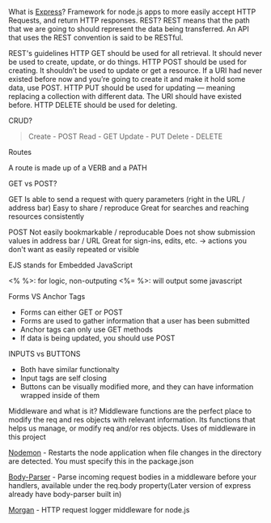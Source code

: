 What is [Express](https://expressjs.com/en/api.html#express)?
Framework for node.js apps to more easily accept HTTP Requests, and return HTTP responses.
REST?
REST means that the path that we are going to should represent the data being transferred. An API that uses the REST convention is said to be RESTful.

REST's guidelines
HTTP GET should be used for all retrieval. It should never be used to create, update, or do things.
HTTP POST should be used for creating. It shouldn’t be used to update or get a resource. If a URI had never existed before now and you’re going to create it and make it hold some data, use POST.
HTTP PUT should be used for updating — meaning replacing a collection with different data. The URI should have existed before.
HTTP DELETE should be used for deleting.

CRUD?
> Create -  POST
> Read - GET
> Update - PUT
> Delete - DELETE

Routes

A route is made up of a VERB and a PATH

GET vs POST?

GET 
Is able to send a request with query parameters (right in the URL / address bar)
Easy to share / reproduce
Great for searches and reaching resources consistently

POST
Not easily bookmarkable / reproducable
Does not show submission values in address bar / URL
Great for sign-ins, edits, etc. -> actions you don't want as easily repeated or visible

EJS
stands for Embedded JavaScript

<% %>: for logic, non-outputing 
<%= %>: will output some javascript 

Forms VS Anchor Tags

* Forms can either GET or POST
* Forms are used to gather information that a user has been submitted
* Anchor tags can only use GET methods
* If data is being updated, you should use POST

INPUTS vs BUTTONS

* Both have similar functionalty
* Input tags are self closing
* Buttons can be visually modified more, and they can have information wrapped inside of them

Middleware and what is it?
Middleware functions are the perfect place to modify the req and res objects with relevant information.
Its functions that helps us manage, or modify req and/or res objects.
Uses of middleware in this project

[Nodemon](https://www.npmjs.com/package/nodemon) - Restarts the node application when file changes in the directory are detected. You must specify this in the package.json

[Body-Parser](https://www.npmjs.com/package/body-parser) - Parse incoming request bodies in a middleware before your handlers, available under the req.body property(Later version of express already have body-parser built in)

[Morgan](https://www.npmjs.com/package/morgan) - HTTP request logger middleware for node.js

